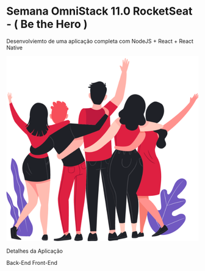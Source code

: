 # Semana OmniStack 11.0 RocketSeat - ( Be the Hero )
Desenvolviemto de uma aplicação completa com NodeJS + React + React Native

<img src="https://github.com/claudneysessa/Semana-OmniStack-11-RocketSeat/blob/master/assets/images/heroes.png?raw=true" ></img>

Detalhes da Aplicação

Back-End
Front-End
